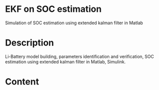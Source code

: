 # EKF on SOC estimation

Simulation of SOC estimation using extended kalman filter in Matlab 

# Description

Li-Battery model building, parameters identification and verification, SOC estimation using extended kalman filter in Matlab, Simulink.

# Content
